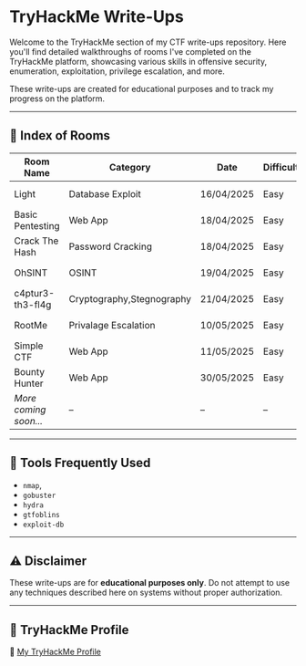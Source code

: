 # TryHackMe Write-Ups

Welcome to the TryHackMe section of my CTF write-ups repository. Here you'll find detailed walkthroughs of rooms I've completed on the TryHackMe platform, showcasing various skills in offensive security, enumeration, exploitation, privilege escalation, and more.

These write-ups are created for educational purposes and to track my progress on the platform.

---

## 📂 Index of Rooms

| Room Name | Category | Date | Difficulty | Write-Up |
|-----------|----------|------------|----------|----------|
|Light|Database Exploit| 16/04/2025 |Easy|[Click Here](https://github.com/KieranPritchard/CTF-Write-Ups/tree/main/TryHackMe/Light)|
|Basic Pentesting|Web App| 18/04/2025 |Easy|[Click Here](https://github.com/KieranPritchard/CTF-Write-Ups/blob/main/TryHackMe/Basic-Pentesting/README.md)|
|Crack The Hash|Password Cracking|18/04/2025|Easy|[Click Here](https://github.com/KieranPritchard/CTF-Write-Ups/tree/main/TryHackMe/Crack-The-Hash/README.md)|
|OhSINT|OSINT|19/04/2025|Easy|[Click Here](https://github.com/KieranPritchard/CTF-Write-Ups/edit/main/TryHackMe/OhSINT/README.md)|
|c4ptur3-th3-fl4g|Cryptography,Stegnography|21/04/2025|Easy|[Click Here](https://github.com/KieranPritchard/CTF-Write-Ups/edit/main/TryHackMe/c4ptur3-th3-fl4g/README.md)|
|RootMe|Privalage Escalation|10/05/2025|Easy|[Click Here](https://github.com/KieranPritchard/CTF-Write-Ups/edit/main/TryHackMe/RootMe/README.md)|
|Simple CTF|Web App|11/05/2025|Easy|[Click Here](https://github.com/KieranPritchard/CTF-Write-Ups/edit/main/TryHackMe/Simple-CTF/README.md)|
|Bounty Hunter|Web App|30/05/2025|Easy|[Click Here](https://github.com/KieranPritchard/CTF-Write-Ups/edit/main/TryHackMe/bounty-hunter/README.md)|
| _More coming soon..._ | – | – | – | 🚧 |

---

## 🔧 Tools Frequently Used

- `nmap`,
- `gobuster`
- `hydra`
- `gtfoblins`
- `exploit-db`

---

## ⚠️ Disclaimer

These write-ups are for **educational purposes only**. Do not attempt to use any techniques described here on systems without proper authorization.

---

## 🔗 TryHackMe Profile

📌 [My TryHackMe Profile](https://tryhackme.com/p/NightProxy)

